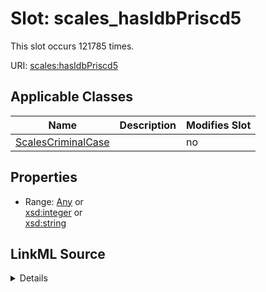

# Slot: scales_hasIdbPriscd5




This slot occurs 121785 times.


URI: [scales:hasIdbPriscd5](http://schemas.scales-okn.org/rdf/scales#hasIdbPriscd5)



<!-- no inheritance hierarchy -->





## Applicable Classes

| Name | Description | Modifies Slot |
| --- | --- | --- |
| [ScalesCriminalCase](../classes/ScalesCriminalCase.md) |  |  no  |







## Properties

* Range: [Any](../classes/Any.md)&nbsp;or&nbsp;<br />[xsd:integer](http://www.w3.org/2001/XMLSchema#integer)&nbsp;or&nbsp;<br />[xsd:string](http://www.w3.org/2001/XMLSchema#string)







## LinkML Source

<details>

```yaml
name: scales_hasIdbPriscd5
from_schema: okns:scales-kg
rank: 1000
slot_uri: scales:hasIdbPriscd5
alias: scales_hasIdbPriscd5
domain_of:
- scales_CriminalCase
range: Any
any_of:
- range: integer
- range: string

```
</details>